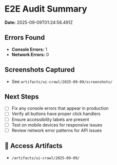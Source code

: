 # E2E Audit Summary

**Date:** 2025-09-09T01:24:56.491Z

## Errors Found
- **Console Errors:** 1
- **Network Errors:** 0

## Screenshots Captured
- See `artifacts/ui-crawl/2025-09-09/screenshots/`

## Next Steps
- [ ] Fix any console errors that appear in production
- [ ] Verify all buttons have proper click handlers
- [ ] Ensure accessibility labels are present
- [ ] Test on mobile devices for responsive issues
- [ ] Review network error patterns for API issues

## 🔗 **Access Artifacts**
- `/artifacts/ui-crawl/2025-09-09/`
